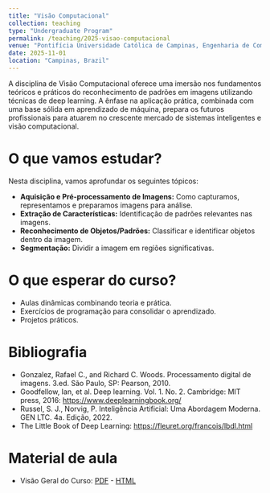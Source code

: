 ```yaml
---
title: "Visão Computacional"
collection: teaching
type: "Undergraduate Program"
permalink: /teaching/2025-visao-computacional
venue: "Pontifícia Universidade Católica de Campinas, Engenharia de Computação"
date: 2025-11-01
location: "Campinas, Brazil"
---
```


A disciplina de Visão Computacional oferece uma imersão nos fundamentos teóricos e práticos do reconhecimento de padrões em imagens utilizando técnicas de deep learning. A ênfase na aplicação prática, combinada com uma base sólida em aprendizado de máquina, prepara os futuros profissionais para atuarem no crescente mercado de sistemas inteligentes e visão computacional. 

# O que vamos estudar?

Nesta disciplina, vamos aprofundar os seguintes tópicos:

*   **Aquisição e Pré-processamento de Imagens:** Como capturamos, representamos e preparamos imagens para análise.
*   **Extração de Características:** Identificação de padrões relevantes nas imagens.
*   **Reconhecimento de Objetos/Padrões:** Classificar e identificar objetos dentro da imagem.
*   **Segmentação:** Dividir a imagem em regiões significativas.

# O que esperar do curso?
- Aulas dinâmicas combinando teoria e prática.
- Exercícios de programação para consolidar o aprendizado.
- Projetos práticos.

# Bibliografia
 
- Gonzalez, Rafael C., and Richard C. Woods. Processamento digital de imagens. 3.ed. São Paulo, SP: Pearson, 2010.
- Goodfellow, Ian, et al. Deep learning. Vol. 1. No. 2. Cambridge: MIT press, 2016: https://www.deeplearningbook.org/
- Russel, S. J., Norvig, P. Inteligência Artificial: Uma Abordagem Moderna. GEN LTC. 4a. Edição, 2022.
- The Little Book of Deep Learning: https://fleuret.org/francois/lbdl.html

# Material de aula

- Visão Geral do Curso: [PDF](https://denmartins.github.io/files/lectures/2025/VC/00-VC-Organizacao-small.pdf) - [HTML](https://denmartins.github.io/files/lectures/2025/VC/00-VC-Organizacao.html)



